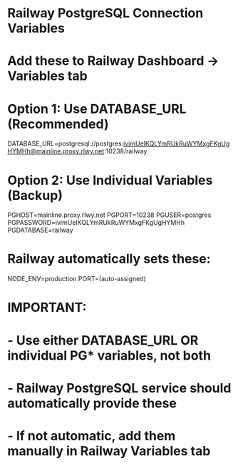 # Railway PostgreSQL Connection Variables
# Add these to Railway Dashboard -> Variables tab

# Option 1: Use DATABASE_URL (Recommended)
DATABASE_URL=postgresql://postgres:ivimUeIKQLYmRUkRuWYMxgFKgUgHYMHh@mainline.proxy.rlwy.net:10238/railway

# Option 2: Use Individual Variables (Backup)
PGHOST=mainline.proxy.rlwy.net
PGPORT=10238
PGUSER=postgres
PGPASSWORD=ivimUeIKQLYmRUkRuWYMxgFKgUgHYMHh
PGDATABASE=railway

# Railway automatically sets these:
NODE_ENV=production
PORT=(auto-assigned)

# IMPORTANT: 
# - Use either DATABASE_URL OR individual PG* variables, not both
# - Railway PostgreSQL service should automatically provide these
# - If not automatic, add them manually in Railway Variables tab